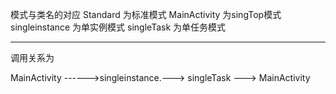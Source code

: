 
模式与类名的对应
Standard 为标准模式
MainActivity 为singTop模式
singleinstance  为单实例模式
singleTask  为单任务模式

*******
调用关系为

 MainActivity ------>singleinstance.---> singleTask ---> MainActivity